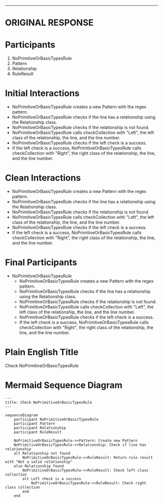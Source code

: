 ----
# ORIGINAL RESPONSE 
# Participants

1. NoPrimitiveOrBasicTypesRule
2. Pattern
3. Relationship
4. RuleResult

# Initial Interactions

- NoPrimitiveOrBasicTypesRule creates a new Pattern with the regex pattern.
- NoPrimitiveOrBasicTypesRule checks if the line has a relationship using the Relationship class.
- NoPrimitiveOrBasicTypesRule checks if the relationship is not found.
- NoPrimitiveOrBasicTypesRule calls checkCollection with "Left", the left class of the relationship, the line, and the line number.
- NoPrimitiveOrBasicTypesRule checks if the left check is a success.
- If the left check is a success, NoPrimitiveOrBasicTypesRule calls checkCollection with "Right", the right class of the relationship, the line, and the line number.

# Clean Interactions

- NoPrimitiveOrBasicTypesRule creates a new Pattern with the regex pattern.
- NoPrimitiveOrBasicTypesRule checks if the line has a relationship using the Relationship class.
- NoPrimitiveOrBasicTypesRule checks if the relationship is not found.
- NoPrimitiveOrBasicTypesRule calls checkCollection with "Left", the left class of the relationship, the line, and the line number.
- NoPrimitiveOrBasicTypesRule checks if the left check is a success.
- If the left check is a success, NoPrimitiveOrBasicTypesRule calls checkCollection with "Right", the right class of the relationship, the line, and the line number.

# Final Participants

- NoPrimitiveOrBasicTypesRule
  - NoPrimitiveOrBasicTypesRule creates a new Pattern with the regex pattern.
  - NoPrimitiveOrBasicTypesRule checks if the line has a relationship using the Relationship class.
  - NoPrimitiveOrBasicTypesRule checks if the relationship is not found.
  - NoPrimitiveOrBasicTypesRule calls checkCollection with "Left", the left class of the relationship, the line, and the line number.
  - NoPrimitiveOrBasicTypesRule checks if the left check is a success.
  - If the left check is a success, NoPrimitiveOrBasicTypesRule calls checkCollection with "Right", the right class of the relationship, the line, and the line number.

# Plain English Title

Check NoPrimitiveOrBasicTypesRule

# Mermaid Sequence Diagram

```mermaid
---
title: Check NoPrimitiveOrBasicTypesRule
---

sequenceDiagram
    participant NoPrimitiveOrBasicTypesRule
    participant Pattern
    participant Relationship
    participant RuleResult
    
    NoPrimitiveOrBasicTypesRule->>Pattern: Create new Pattern
    NoPrimitiveOrBasicTypesRule->>Relationship: Check if line has relationship
    alt Relationship not found
        NoPrimitiveOrBasicTypesRule->>RuleResult: Return rule result with "Not a valid relationship"
    else Relationship found
        NoPrimitiveOrBasicTypesRule->>RuleResult: Check left class collection
        alt Left check is a success
            NoPrimitiveOrBasicTypesRule->>RuleResult: Check right class collection
        end
    end
```
